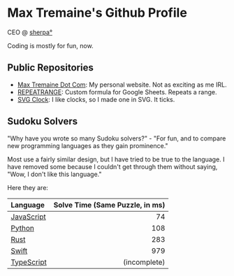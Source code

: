 Max Tremaine's Github Profile
=============================

CEO @ [sherpa°](https://www.joinsherpa.com)

Coding is mostly for fun, now.

Public Repositories
-------------------

- [Max Tremaine Dot Com](https://github.com/maxtremaine/max-tremaine-dot-com): My personal website. Not as exciting as me IRL.
- [REPEATRANGE](https://github.com/maxtremaine/REPEATRANGE): Custom formula for Google Sheets. Repeats a range.
- [SVG Clock](https://github.com/maxtremaine/svg-clock): I like clocks, so I made one in SVG. It ticks.

Sudoku Solvers
--------------

"Why have you wrote so many Sudoku solvers?" - "For fun, and to compare new programming languages as they gain prominence."

Most use a fairly similar design, but I have tried to be true to the language. I have removed some because I couldn't get through them without saying, "Wow, I don't like this language."

Here they are:

|Language                                                      | Solve Time (Same Puzzle, in ms) |
|:------------------------------------------------------------ | -------------------------------:|
| [JavaScript](https://github.com/maxtremaine/sudokuSolver.js) |                              74 |
| [Python](https://github.com/maxtremaine/sudoku_solver.py)    |                             108 |
| [Rust](https://github.com/maxtremaine/sudoku_solver)         |                             283 |
| [Swift](https://github.com/maxtremaine/sudokuSolver.swift)   |                             979 |
| [TypeScript](https://github.com/maxtremaine/sudokuSolver.ts) |                    (incomplete) |
